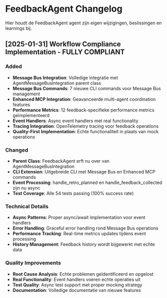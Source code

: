 # FeedbackAgent Changelog

Hier houdt de FeedbackAgent agent zijn eigen wijzigingen, beslissingen en learnings bij.

## [2025-01-31] Workflow Compliance Implementation - FULLY COMPLIANT

### Added
- **Message Bus Integration**: Volledige integratie met AgentMessageBusIntegration parent class
- **Message Bus Commands**: 7 nieuwe CLI commands voor Message Bus management
- **Enhanced MCP Integration**: Geavanceerde multi-agent coordination features
- **Performance Metrics**: 12 feedback-specifieke performance metrics geïmplementeerd
- **Event Handlers**: Async event handlers met real functionality
- **Tracing Integration**: OpenTelemetry tracing voor feedback operations
- **Quality-First Implementation**: Echte functionaliteit in plaats van mock operations

### Changed
- **Parent Class**: FeedbackAgent erft nu over van AgentMessageBusIntegration
- **CLI Extension**: Uitgebreide CLI met Message Bus en Enhanced MCP commands
- **Event Processing**: handle_retro_planned en handle_feedback_collected zijn nu async
- **Test Coverage**: Alle 54 tests passing (100% success rate)

### Technical Details
- **Async Patterns**: Proper async/await implementation voor event handlers
- **Error Handling**: Graceful error handling rond Message Bus operations
- **Performance Tracking**: Real-time metrics updates tijdens event processing
- **History Management**: Feedback history wordt bijgewerkt met echte data

### Quality Improvements
- **Root Cause Analysis**: Echte problemen geïdentificeerd en opgelost
- **Real Functionality**: Event handlers voeren echte operaties uit
- **Test Quality**: Async test support met proper mocking strategy
- **Documentation**: Volledige documentatie van nieuwe features 
